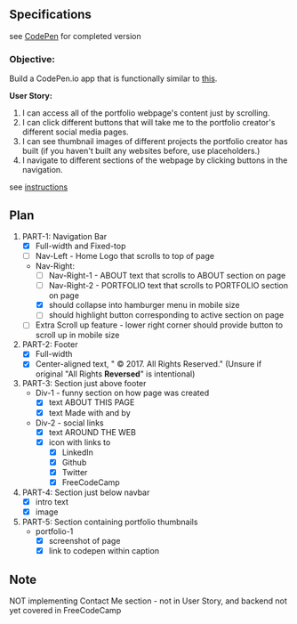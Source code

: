 ## Specifications

see [CodePen](#) for completed version


### Objective:
Build a CodePen.io app that is functionally similar to [this](https://codepen.io/FreeCodeCamp/full/YqLyXB/).

**User Story:**  

1. I can access all of the portfolio webpage's content just by scrolling.
2. I can click different buttons that will take me to the portfolio creator's different social media pages.
3. I can see thumbnail images of different projects the portfolio creator has built (if you haven't built any websites before, use placeholders.)
4. I navigate to different sections of the webpage by clicking buttons in the navigation.

see [instructions](https://www.freecodecamp.com/challenges/build-a-personal-portfolio-webpage)


## Plan
1. PART-1: Navigation Bar
    - [X] Full-width and Fixed-top
    - [ ] Nav-Left - Home Logo that scrolls to top of page
    - Nav-Right:
        - [ ] Nav-Right-1 - ABOUT text that scrolls to ABOUT section on page
        - [ ] Nav-Right-2 - PORTFOLIO text that scrolls to PORTFOLIO section on page
        - [X] should collapse into hamburger menu in mobile size
        - [ ] should highlight button corresponding to active section on page
    - [ ] Extra Scroll up feature - lower right corner should provide button to scroll up in mobile size
2. PART-2: Footer
    - [X] Full-width
    - [X] Center-aligned text, "<logo> &copy; 2017. All Rights Reserved." (Unsure if original "All Rights **Reversed**" is intentional)
3. PART-3: Section just above footer
    - Div-1 - funny section on how page was created
        - [X] text ABOUT THIS PAGE
        - [X] text Made with <icon-coffee> and <icon-music> by <name>
    - Div-2 - social links
        - [X] text AROUND THE WEB
        - [X] icon with links to
            - [X] LinkedIn
            - [X] Github
            - [X] Twitter
            - [X] FreeCodeCamp
4. PART-4: Section just below navbar
    - [X] intro text
    - [X] image
5. PART-5: Section containing portfolio thumbnails
    - portfolio-1
        - [X] screenshot of page
        - [X] link to codepen within caption

## Note
NOT implementing Contact Me section - not in User Story, and backend not yet covered in FreeCodeCamp
